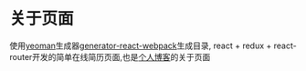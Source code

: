 # 关于页面
使用[yeoman](yeoman.io)生成器[generator-react-webpack](https://github.com/newtriks/generator-react-webpack)生成目录, react + redux + react-router开发的简单在线简历页面,也是[个人博客](https://jiangshaokun.github.io/)的关于页面